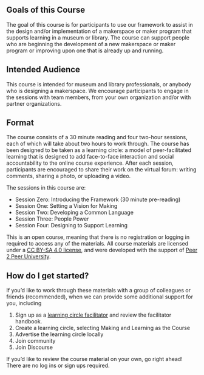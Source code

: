 ## Goals of this Course 
The goal of this course is for participants to use our framework to assist in the design and/or implementation of a makerspace or maker program that supports learning in a museum or library. The course can support people who are beginning the development of a new makerspace or maker program or improving upon one that is already up and running. 

## Intended Audience

This course is intended for museum and library professionals, or anybody who is designing a makerspace. We encourage participants to engage in the sessions with team members, from your own organization and/or with partner organizations. 

## Format

The course consists of a 30 minute reading and four two-hour sessions, each of which will take about two hours to work through. The course has been designed to be taken as a learning circle: a model of peer-facilitated learning that is designed to add face-to-face interaction and social accountability to the online course experience. After each session, participants are encouraged to share their work on the virtual forum: writing comments, sharing a photo, or uploading a video.  

The sessions in this course are:

 * Session Zero: Introducing the Framework (30 minute pre-reading)
 * Session One: Setting a Vision for Making
 * Session Two: Developing a Common Language
 * Session Three: People Power
 * Session Four: Designing to Support Learning

This is an open course, meaning that there is no registration or logging in required to access any  of the materials. All course materials are licensed under a [CC BY-SA 4.0 license](https://creativecommons.org/licenses/by-sa/4.0/), and were developed with the support of [Peer 2 Peer University](https://www.p2pu.org/).

## How do I get started?

If you’d like to work through these materials with a group of colleagues or friends (recommended), when we can provide some additional support for you, including 

1. Sign up as a [learning circle facilitator](http://learningcircles.p2pu.org) and review the facilitator handbook.
1. Create a learning circle, selecting Making and Learning as the Course
1. Advertise the learning circle locally
1. Join community
1. Join Discourse

If you’d like to review the course material on your own, go right ahead! There are no log ins or sign ups required.
